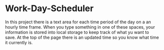 # Work-Day-Scheduler

In this project there is a text area for each time period of the day on a an hourly time frame.  When you type something in one of these spaces, your information is stored into local storage to keep track of what yu want to save.  At the top of the page there is an updated time so you know what time it currently is.
